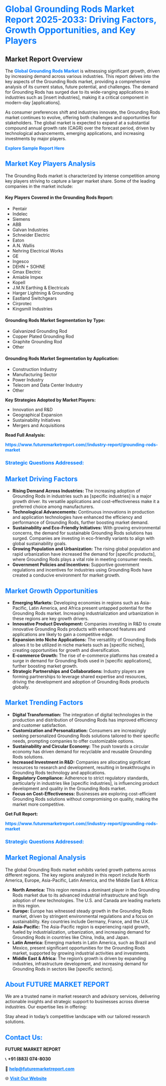 <h1 style="color: #007BFF;">Global Grounding Rods Market Report 2025-2033: Driving Factors, Growth Opportunities, and Key Players</h1>

<section id="overview">
<h2>Market Report Overview</h2>
<p>The <a href="https://www.futuremarketreport.com//industry-report/grounding-rods-market" style="color: #007BFF; text-decoration: none;"><strong>Global Grounding Rods Market</strong></a> is witnessing significant growth, driven by increasing demand across various industries. This report delves into the key aspects of the Grounding Rods market, providing a comprehensive analysis of its current status, future potential, and challenges. The demand for Grounding Rods has surged due to its wide-ranging applications in industries such as [insert industries], making it a critical component in modern-day [applications].</p>
<p>As consumer preferences shift and industries innovate, the Grounding Rods market continues to evolve, offering both challenges and opportunities for stakeholders. The global market is expected to expand at a substantial compound annual growth rate (CAGR) over the forecast period, driven by technological advancements, emerging applications, and increasing investments by major players.</p>
</section>

<section id="overview">
<p><a href="https://www.futuremarketreport.com//request-sample/reportId=75718" style="color: #007BFF; text-decoration: none;"><strong>Explore Sample Report Here</strong></a></p>
</section>

<section id="key-players">
<h2 style="color: #007BFF;">Market Key Players Analysis</h2>
<p>The Grounding Rods market is characterized by intense competition among key players striving to capture a larger market share. Some of the leading companies in the market include:</p>
<h4>Key Players Covered in the Grounding Rods Report:</h4>
<ul><li>Pentair</li><li>Indelec</li><li>Siemens</li><li>ABB</li><li>Galvan Industries</li><li>Schneider Electric</li><li>Eaton</li><li>A.N. Wallis</li><li>Nehring Electrical Works</li><li>GE</li><li>Ingesco</li><li>DEHN + SOHNE</li><li>Gmax Electric</li><li>Amiable Impex</li><li>Kopell</li><li>J.M.N Earthing &amp; Electricals</li><li>Harger Lightning &amp; Grounding</li><li>Eastland Switchgears</li><li>Cirprotec</li><li>Kingsmill Industries</li></ul>
<h4>Grounding Rods Market Segmentation by Type:</h4>
<ul><li>Galvanized Grounding Rod</li><li>Copper Plated Grounding Rod</li><li>Graphite Grounding Rod</li><li>Other</li></ul>

<h4>Grounding Rods Market Segmentation by Application:</h4>
<ul><li>Construction Industry</li><li>Manufacturing Sector</li><li>Power Industry</li><li>Telecom and Data Center Industry</li><li>Other</li></ul>
<p><strong>Key Strategies Adopted by Market Players:</strong></p>
<ul>
<li>Innovation and R&D</li>
<li>Geographical Expansion</li>
<li>Sustainability Initiatives</li>
<li>Mergers and Acquisitions</li>
</ul>
</section>

<section>
<p><strong>Read Full Analysis: </strong></p><a href="https://www.futuremarketreport.com//industry-report/grounding-rods-market" style="color: #007BFF; text-decoration: none;"><strong>https://www.futuremarketreport.com//industry-report/grounding-rods-market</strong></a>
<h3 style="color: #007BFF;">Strategic Questions Addressed:</h3>
</section>

<section id="driving-factors">
<h2 style="color: #007BFF;">Market Driving Factors</h2>
<ul>
<li><strong>Rising Demand Across Industries:</strong> The increasing adoption of Grounding Rods in industries such as [specific industries] is a major growth driver. Its versatile applications and cost-effectiveness make it a preferred choice among manufacturers.</li>
<li><strong>Technological Advancements:</strong> Continuous innovations in production and application technologies have enhanced the efficiency and performance of Grounding Rods, further boosting market demand.</li>
<li><strong>Sustainability and Eco-Friendly Initiatives:</strong> With growing environmental concerns, the demand for sustainable Grounding Rods solutions has surged. Companies are investing in eco-friendly variants to align with global sustainability goals.</li>
<li><strong>Growing Population and Urbanization:</strong> The rising global population and rapid urbanization have increased the demand for [specific products], where Grounding Rods plays a vital role in meeting consumer needs.</li>
<li><strong>Government Policies and Incentives:</strong> Supportive government regulations and incentives for industries using Grounding Rods have created a conducive environment for market growth.</li>
</ul>
</section>

<section id="growth-opportunities">
<h2 style="color: #007BFF;">Market Growth Opportunities</h2>
<ul>
<li><strong>Emerging Markets:</strong> Developing economies in regions such as Asia-Pacific, Latin America, and Africa present untapped potential for the Grounding Rods market. Increasing industrialization and urbanization in these regions are key growth drivers.</li>
<li><strong>Innovative Product Development:</strong> Companies investing in R&D to create innovative Grounding Rods products with enhanced features and applications are likely to gain a competitive edge.</li>
<li><strong>Expansion into Niche Applications:</strong> The versatility of Grounding Rods allows it to be utilized in niche markets such as [specific niches], creating opportunities for growth and diversification.</li>
<li><strong>E-commerce Growth:</strong> The rise of e-commerce platforms has created a surge in demand for Grounding Rods used in [specific applications], further boosting market growth.</li>
<li><strong>Strategic Partnerships and Collaborations:</strong> Industry players are forming partnerships to leverage shared expertise and resources, driving the development and adoption of Grounding Rods products globally.</li>
</ul>
</section>

<section id="trending-factors">
<h2 style="color: #007BFF;">Market Trending Factors</h2>
<ul>
<li><strong>Digital Transformation:</strong> The integration of digital technologies in the production and distribution of Grounding Rods has improved efficiency and customer satisfaction.</li>
<li><strong>Customization and Personalization:</strong> Consumers are increasingly seeking personalized Grounding Rods solutions tailored to their specific needs, prompting companies to offer customizable options.</li>
<li><strong>Sustainability and Circular Economy:</strong> The push towards a circular economy has driven demand for recyclable and reusable Grounding Rods solutions.</li>
<li><strong>Increased Investment in R&D:</strong> Companies are allocating significant resources to research and development, resulting in breakthroughs in Grounding Rods technology and applications.</li>
<li><strong>Regulatory Compliance:</strong> Adherence to strict regulatory standards, particularly in industries like [specific industries], is influencing product development and quality in the Grounding Rods market.</li>
<li><strong>Focus on Cost-Effectiveness:</strong> Businesses are exploring cost-efficient Grounding Rods solutions without compromising on quality, making the market more competitive.</li>
</ul>
</section>

<section>
<p><strong>Get Full Report: </strong></p><a href="https://www.futuremarketreport.com//industry-report/grounding-rods-market" style="color: #007BFF; text-decoration: none;"><strong>https://www.futuremarketreport.com//industry-report/grounding-rods-market</strong></a>
<h3 style="color: #007BFF;">Strategic Questions Addressed:</h3>
</section>


<section id="regional-analysis">
<h2 style="color: #007BFF;">Market Regional Analysis</h2>
<p>The global Grounding Rods market exhibits varied growth patterns across different regions. The key regions analyzed in this report include North America, Europe, Asia-Pacific, Latin America, and the Middle East & Africa:</p>
<ul>
<li><strong>North America:</strong> This region remains a dominant player in the Grounding Rods market due to its advanced industrial infrastructure and high adoption of new technologies. The U.S. and Canada are leading markets in this region.</li>
<li><strong>Europe:</strong> Europe has witnessed steady growth in the Grounding Rods market, driven by stringent environmental regulations and a focus on sustainability. Key countries include Germany, France, and the U.K.</li>
<li><strong>Asia-Pacific:</strong> The Asia-Pacific region is experiencing rapid growth, fueled by industrialization, urbanization, and increasing demand for Grounding Rods in countries like China, India, and Japan.</li>
<li><strong>Latin America:</strong> Emerging markets in Latin America, such as Brazil and Mexico, present significant opportunities for the Grounding Rods market, supported by growing industrial activities and investments.</li>
<li><strong>Middle East & Africa:</strong> The region’s growth is driven by expanding industries, infrastructure development, and increasing demand for Grounding Rods in sectors like [specific sectors].</li>
</ul>
</section>

<footer>
<h2 style="color: #007BFF;">About FUTURE MARKET REPORT</h2>
<p>We are a trusted name in market research and advisory services, delivering actionable insights and strategic support to businesses across diverse industries. Our expertise lies in offering:</p>

<p>Stay ahead in today’s competitive landscape with our tailored research solutions.</p>

<h2 style="color: #007BFF;">Contact Us:</h2>
<p><strong>FUTURE MARKET REPORT</strong></p>
<p>📞 <strong>+91 (883) 074-8030</strong></p>
<p>📧 <strong><a href="mailto:help@futuremarketreport.com" style="color: #007BFF;">help@futuremarketreport.com</a></strong></p>
<p>🌐 <strong><a href="https://www.futuremarketreport.com/" style="color: #007BFF;">Visit Our Website</a></strong></p>
</footer>